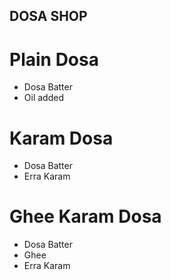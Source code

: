 ## DOSA SHOP

# Plain Dosa
* Dosa Batter
* Oil added

# Karam Dosa
* Dosa Batter
* Erra Karam

# Ghee Karam Dosa
* Dosa Batter
* Ghee
* Erra Karam
